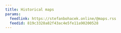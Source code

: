 ```yaml
---
title: Historical maps
params:
  feedlink: https://stefanbohacek.online/@maps.rss
  feedid: 819c3328a82f43ac4e5fe11a90200528
---
```


